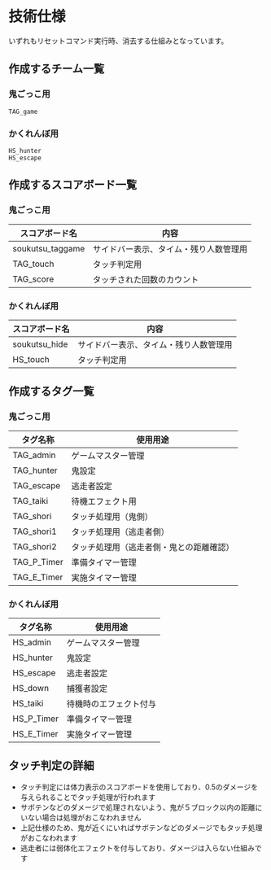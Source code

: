 # 技術仕様

いずれもリセットコマンド実行時、消去する仕組みとなっています。



## 作成するチーム一覧

### 鬼ごっこ用

```
TAG_game
```

### かくれんぼ用

```
HS_hunter
HS_escape
```



## 作成するスコアボード一覧

### 鬼ごっこ用

| スコアボード名   | 内容                                   |
| ---------------- | -------------------------------------- |
| soukutsu_taggame | サイドバー表示、タイム・残り人数管理用 |
| TAG_touch        | タッチ判定用                           |
| TAG_score        | タッチされた回数のカウント             |



### かくれんぼ用

| スコアボード名 | 内容                                   |
| -------------- | -------------------------------------- |
| soukutsu_hide  | サイドバー表示、タイム・残り人数管理用 |
| HS_touch       | タッチ判定用                           |



## 作成するタグ一覧

### 鬼ごっこ用

| タグ名称    | 使用用途                                 |
| ----------- | ---------------------------------------- |
| TAG_admin   | ゲームマスター管理                       |
| TAG_hunter  | 鬼設定                                   |
| TAG_escape  | 逃走者設定                               |
| TAG_taiki   | 待機エフェクト用                         |
| TAG_shori   | タッチ処理用（鬼側）                     |
| TAG_shori1  | タッチ処理用（逃走者側）                 |
| TAG_shori2  | タッチ処理用（逃走者側・鬼との距離確認） |
| TAG_P_Timer | 準備タイマー管理                         |
| TAG_E_Timer | 実施タイマー管理                         |



### かくれんぼ用

| タグ名称   | 使用用途               |
| ---------- | ---------------------- |
| HS_admin   | ゲームマスター管理     |
| HS_hunter  | 鬼設定                 |
| HS_escape  | 逃走者設定             |
| HS_down    | 捕獲者設定             |
| HS_taiki   | 待機時のエフェクト付与 |
| HS_P_Timer | 準備タイマー管理       |
| HS_E_Timer | 実施タイマー管理       |



## タッチ判定の詳細

- タッチ判定には体力表示のスコアボードを使用しており、0.5のダメージを与えられることでタッチ処理が行われます
- サボテンなどのダメージで処理されないよう、鬼が５ブロック以内の距離にいない場合は処理がおこなわれません
- 上記仕様のため、鬼が近くにいればサボテンなどのダメージでもタッチ処理がおこなわれます
- 逃走者には弱体化エフェクトを付与しており、ダメージは入らない仕組みです